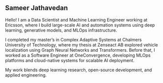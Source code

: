 ## Sameer Jathavedan

Hello! I am a Data Scientist and Machine Learning Engineer working at Ericsson, where I build large-scale AI and automation systems using deep learning, generative models, and MLOps infrastructure. 

I completed my master’s in Complex Adaptive Systems at Chalmers University of Technology, where my thesis at Zenseact AB explored vehicle localization using Graph Neural Networks and Transformers. Before that, I worked as a Software Engineer at OneConvergence, developing MLOps platforms and cloud-native systems for scalable AI deployment. 

My work blends deep learning research, open-source development, and applied engineering.
